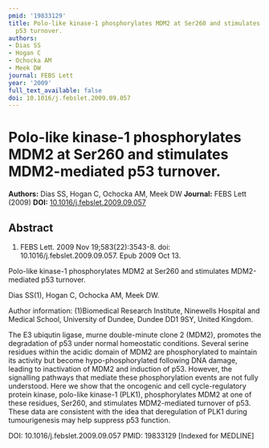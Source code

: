 ```yaml
---
pmid: '19833129'
title: Polo-like kinase-1 phosphorylates MDM2 at Ser260 and stimulates MDM2-mediated
  p53 turnover.
authors:
- Dias SS
- Hogan C
- Ochocka AM
- Meek DW
journal: FEBS Lett
year: '2009'
full_text_available: false
doi: 10.1016/j.febslet.2009.09.057
---
```


# Polo-like kinase-1 phosphorylates MDM2 at Ser260 and stimulates MDM2-mediated p53 turnover.
**Authors:** Dias SS, Hogan C, Ochocka AM, Meek DW
**Journal:** FEBS Lett (2009)
**DOI:** [10.1016/j.febslet.2009.09.057](https://doi.org/10.1016/j.febslet.2009.09.057)

## Abstract

1. FEBS Lett. 2009 Nov 19;583(22):3543-8. doi: 10.1016/j.febslet.2009.09.057.
Epub  2009 Oct 13.

Polo-like kinase-1 phosphorylates MDM2 at Ser260 and stimulates MDM2-mediated 
p53 turnover.

Dias SS(1), Hogan C, Ochocka AM, Meek DW.

Author information:
(1)Biomedical Research Institute, Ninewells Hospital and Medical School, 
University of Dundee, Dundee DD1 9SY, United Kingdom.

The E3 ubiqutin ligase, murne double-minute clone 2 (MDM2), promotes the 
degradation of p53 under normal homeostatic conditions. Several serine residues 
within the acidic domain of MDM2 are phosphorylated to maintain its activity but 
become hypo-phosphorylated following DNA damage, leading to inactivation of MDM2 
and induction of p53. However, the signalling pathways that mediate these 
phosphorylation events are not fully understood. Here we show that the oncogenic 
and cell cycle-regulatory protein kinase, polo-like kinase-1 (PLK1), 
phosphorylates MDM2 at one of these residues, Ser260, and stimulates 
MDM2-mediated turnover of p53. These data are consistent with the idea that 
deregulation of PLK1 during tumourigenesis may help suppress p53 function.

DOI: 10.1016/j.febslet.2009.09.057
PMID: 19833129 [Indexed for MEDLINE]
